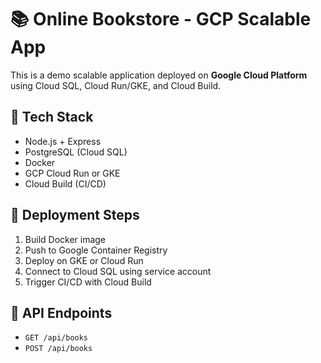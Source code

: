 
# 📚 Online Bookstore - GCP Scalable App

This is a demo scalable application deployed on **Google Cloud Platform** using Cloud SQL, Cloud Run/GKE, and Cloud Build.

## 🔧 Tech Stack
- Node.js + Express
- PostgreSQL (Cloud SQL)
- Docker
- GCP Cloud Run or GKE
- Cloud Build (CI/CD)

## 🚀 Deployment Steps
1. Build Docker image
2. Push to Google Container Registry
3. Deploy on GKE or Cloud Run
4. Connect to Cloud SQL using service account
5. Trigger CI/CD with Cloud Build

## 📖 API Endpoints
- `GET /api/books`
- `POST /api/books`
